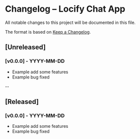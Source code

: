 # Changelog – Locify Chat App

All notable changes to this project will be documented in this file.

The format is based on [Keep a Changelog](https://keepachangelog.com/en/1.0.0/).

## \[Unreleased]

### \[v0.0.0] - YYYY-MM-DD

* Example add some features
* Example bug fixed

--

## \[Released]

### \[v0.0.0] - YYYY-MM-DD

* Example add some features
* Example bug fixed
